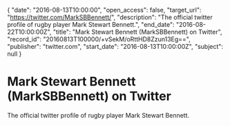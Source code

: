 {
  "date": "2016-08-13T10:00:00", 
  "open_access": false, 
  "target_url": "https://twitter.com/MarkSBBennett/", 
  "description": "The official twitter profile of rugby player Mark Stewart Bennett.", 
  "end_date": "2016-08-22T10:00:00Z", 
  "title": "Mark Stewart Bennett (MarkSBBennett) on Twitter", 
  "record_id": "20160813T100000/+vSekM/oRttHD8Zzun13Eg==", 
  "publisher": "twitter.com", 
  "start_date": "2016-08-13T10:00:00Z", 
  "subject": null
}

# Mark Stewart Bennett (MarkSBBennett) on Twitter

The official twitter profile of rugby player Mark Stewart Bennett.